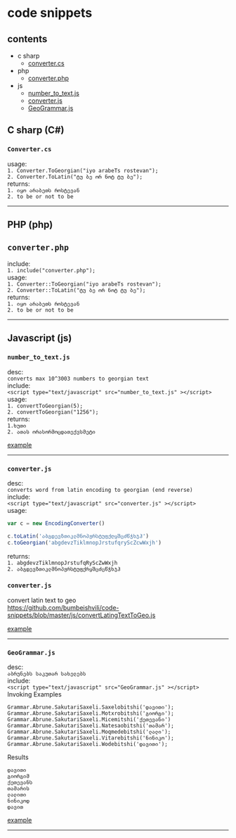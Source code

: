 # code snippets

## contents
+ c sharp
  - [converter.cs](#converter.cs)
+ php
  - [converter.php](#converter.php)
+ js
  - [number_to_text.js](#number_to_text.js)
  - [converter.js](#converter.js)
  - [GeoGrammar.js](#GeoGrammar.js)


## C sharp (C#)
 <a id="Converter.cs"></a> 
### `Converter.cs`

usage:  
`1. Converter.ToGeorgian("iyo arabeTs rostevan");`  
`2. Converter.ToLatin("ტუ ბე ორ ნოტ ტუ ბე");`  
returns:  
`1. იყო არაბეთს როსტევან`  
`2. to be or not to be`  

---


 <a id="converter.php"></a> 
## PHP (php)  

## `converter.php`  
include:  
`1. include("converter.php");`  
usage:  
`1. Converter::ToGeorgian("iyo arabeTs rostevan");`  
`2. Converter::ToLatin("ტუ ბე ორ ნოტ ტუ ბე");`    
returns:  
`1. იყო არაბეთს როსტევან`  
`2. to be or not to be`  

---


## Javascript (js)
 <a id="number_to_text.js"></a> 
### `number_to_text.js`  
desc:  
`converts max 10^3003 numbers to georgian text`  
include:  
`<script type="text/javascript" src="number_to_text.js" ></script>`  
usage:  
`1. convertToGeorgian(5);`  
`2. convertToGeorgian("1256");`  
returns:  
`1.ხუთი`  
`2. ათას ორასორმოცდათექვსმეტი`  


[example](http://bumbeishvili.github.io/code-snippets/NumberToGeorgian/)

---
 <a id="converter.js"></a> 
### `converter.js`  

desc:  
`converts word from latin encoding to georgian (end reverse)`  
include:  
`<script type="text/javascript" src="converter.js" ></script>`  
usage:  
```javascript
var c = new EncodingConverter()

c.toLatin('აბგდევზთიკლმნოპჟრსტუფქღყშცძწჭხჯჰ')
c.toGeorgian('abgdevzTiklmnopJrstufqryScZcwWxjh')
```

returns:  
`1. abgdevzTiklmnopJrstufqRyScZwWxjh`  
`2. აბგდევზთიკლმნოპჟრსტუფქრყშცძცწჭხჯჰ  `


### `converter.js` 
convert latin text to geo  
https://github.com/bumbeishvili/code-snippets/blob/master/js/convertLatingTextToGeo.js


[example](http://bumbeishvili.github.io/code-snippets/JSEncodingConverter/)

---

 <a id="GeoGrammar.js"></a> 
### `GeoGrammar.js`  

desc:  
`აბრუნებს საკუთარ სახელებს`  
include:  
`<script type="text/javascript" src="GeoGrammar.js" ></script>  `  
Invoking Examples  

    Grammar.Abrune.SakutariSaxeli.Saxelobitshi('დავითი'); 
    Grammar.Abrune.SakutariSaxeli.Motxrobitshi('გიორგი');
    Grammar.Abrune.SakutariSaxeli.Micemitshi('ქეთევანი')
    Grammar.Abrune.SakutariSaxeli.Natesaobitshi('თამარ');
    Grammar.Abrune.SakutariSaxeli.Moqmedebitshi('ლალი');
    Grammar.Abrune.SakutariSaxeli.Vitarebitshi('ნინიკო');
    Grammar.Abrune.SakutariSaxeli.Wodebitshi('დავითი');

  Results  

    დავითი
    გიორგიმ
    ქეთევანს
    თამარის
    ლალითი
    ნინიკოდ
    დავით

[example](http://bumbeishvili.github.io/code-snippets/GeoGrammar/)


---
